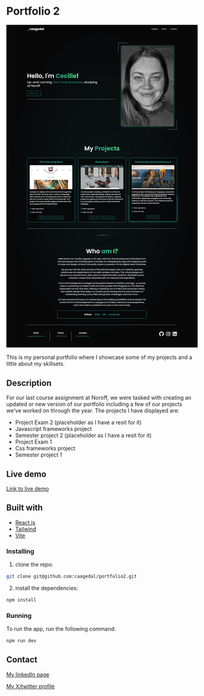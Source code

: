 # Portfolio 2

![image](/public/media/page-screenshot.png)

This is my personal portfolio where I showcase some of my projects and a little about my skillsets.

## Description

For our last course assignment at Noroff, we were tasked with creating an updated or new version of our portfolio including a few of our projects we've worked on through the year. The projects I have displayed are:

- Project Exam 2 (placeholder as I have a resit for it)
- Javascript frameworks project
- Semester project 2 (placeholder as I have a resit for it)
- Project Exam 1
- Css frameworks project
- Semester project 1

## Live demo

[Link to live demo](https://caagedal.netlify.app/)

## Built with

- [React.js](https://reactjs.org/)
- [Tailwind](https://tailwindcss.com/)
- [Vite](https://vite.dev/)

### Installing

1. clone the repo:

```bash
git clone git@github.com:caagedal/portfolio2.git
```

2. install the dependencies:

```bash
npm install
```

### Running

To run the app, run the following command:

```bash
npm run dev
```

## Contact

[My linkedIn page](https://www.linkedin.com/in/cecilie-aagedal-b442b82b6/)

[My X/twitter profile](https://x.com/CAagedal)
